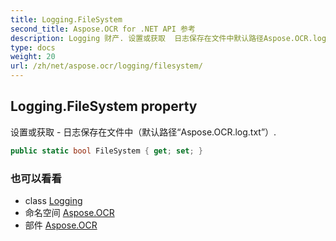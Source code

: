 ```yaml
---
title: Logging.FileSystem
second_title: Aspose.OCR for .NET API 参考
description: Logging 财产. 设置或获取  日志保存在文件中默认路径Aspose.OCR.log.txt.
type: docs
weight: 20
url: /zh/net/aspose.ocr/logging/filesystem/
---
```

## Logging.FileSystem property

设置或获取 - 日志保存在文件中（默认路径“Aspose.OCR.log.txt”）.

```csharp
public static bool FileSystem { get; set; }
```

### 也可以看看

* class [Logging](../)
* 命名空间 [Aspose.OCR](../../logging/)
* 部件 [Aspose.OCR](../../../)


